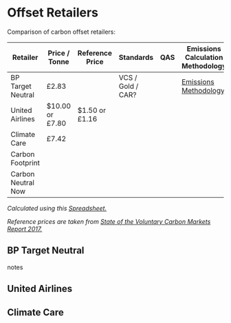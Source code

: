 # Offset Retailers

Comparison of carbon offset retailers:




| Retailer | Price / Tonne | Reference Price | Standards  | QAS |Emissions Calculation Methodology  |   |
|---|---|---|---|---|---|---|
| BP Target Neutral | £2.83  | | VCS / Gold / CAR?  | | [Emissions Methodology](https://www.bptargetneutral.com/uk/calculate/bundles/offset/pdf/uk/BP-Target-Neutral_Online-Calculator-Transport-Emissions-Methodology-Statement_April2017.pdf) |   |
| United Airlines  | $10.00 or £7.80 | $1.50 or £1.16 |  | |   |   |
| Climate Care  |  £7.42 |  |  |   |  | |
| Carbon Footprint |   |  |  |   |  | |
| Carbon Neutral Now |   |  |  |   |  | |

_Calculated using this [Spreadsheet.](https://docs.google.com/spreadsheets/d/1ectCQTRMKzMlgV0yDgbKjDXENRO9p-RCFiUpMnurfx8/pubhtml)_

_Reference prices are taken from [State of the Voluntary Carbon Markets Report 2017.](http://www.forest-trends.org/documents/files/doc_5591.pdf#)_

## BP Target Neutral

notes

## United Airlines 

## Climate Care 

